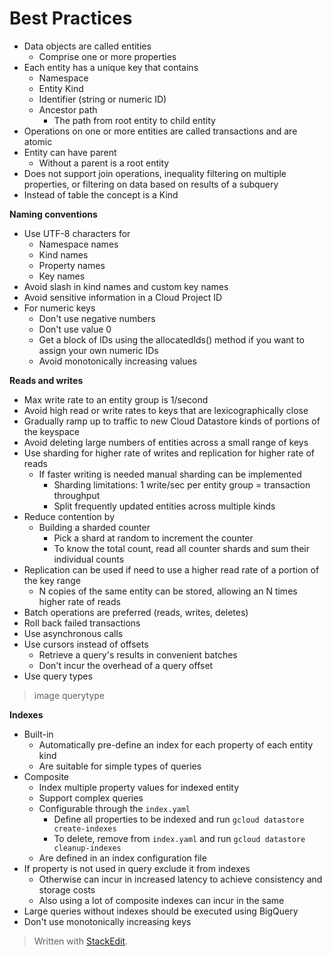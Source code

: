 
# Best Practices

- Data objects are called entities
	- Comprise one or more properties
- Each entity has a unique key that contains
	- Namespace
	- Entity Kind
	- Identifier (string or numeric ID)
	- Ancestor path
		- The path from root entity to child entity
- Operations on one or more entities are called transactions and are atomic
- Entity can have parent
	- Without a parent is a root entity
- Does not support join operations, inequality filtering on multiple properties, or filtering on data based on results of a subquery
- Instead of table the concept is a Kind

**Naming conventions**
- Use UTF-8 characters for
	- Namespace names
	- Kind names
	- Property names
	- Key names
- Avoid slash in kind names and custom key names
- Avoid sensitive information in a Cloud Project ID 
- For numeric keys
	- Don't use negative numbers
	- Don't use value 0
	- Get a block of IDs using the allocatedIds() method if you want to assign your own numeric IDs
	- Avoid monotonically increasing values

**Reads and writes**
- Max write rate to an entity group is 1/second
- Avoid high read or write rates to keys that are lexicographically close
- Gradually ramp up to traffic to new Cloud Datastore kinds of portions of the keyspace
- Avoid deleting large numbers of entities across a small range of keys
-  Use sharding for higher rate of writes and replication for higher rate of reads
	- If faster writing is needed manual sharding can be implemented
		- Sharding limitations: 1 write/sec per entity group = transaction throughput
		- Split frequently updated entities across multiple kinds
- Reduce contention by
	- Building a sharded counter
		- Pick a shard at random to increment the counter
		- To know the total count, read all counter shards and sum their individual counts
- Replication can be used if need to use a higher read rate of a portion of the key range
	- N copies of the same entity can be stored, allowing an N times higher rate of reads
- Batch operations are preferred (reads, writes, deletes)
- Roll back failed transactions 
- Use asynchronous calls
- Use cursors instead of offsets
	- Retrieve a query's results in convenient batches
	- Don't incur the overhead of a query offset
- Use query types
> image querytype



**Indexes**
- Built-in
	- Automatically pre-define an index for each property of each entity kind
	- Are suitable for simple types of queries
- Composite
	- Index multiple property values for indexed entity
	- Support complex queries
	- Configurable through the `index.yaml`
		- Define all properties to be indexed and run `gcloud datastore create-indexes`
		- To delete, remove from `index.yaml` and run `gcloud datastore cleanup-indexes`
	- Are defined in an index configuration file
- If property is not used in query exclude it from indexes
	- Otherwise can incur in increased latency to achieve consistency and storage costs
	- Also using a lot of composite indexes can incur in the same 
- Large queries without indexes should be executed using BigQuery
- Don't use monotonically increasing keys

> Written with [StackEdit](https://stackedit.io/).
<!--stackedit_data:
eyJoaXN0b3J5IjpbMTY1ODUyNDMwNiwxMzE2MzgzNzA2LDEzMT
Q0NDYzMDQsLTE3NzU5NjkwOTksLTE3ODY5MzU4OF19
-->